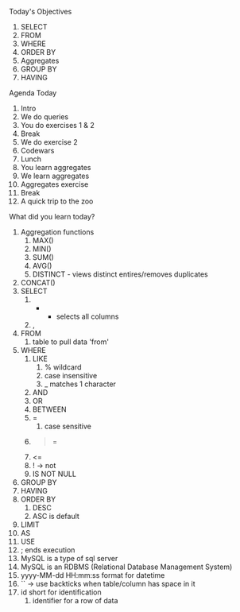 Today's Objectives

1. SELECT 
2. FROM
3. WHERE
4. ORDER BY
5. Aggregates
6. GROUP BY
7. HAVING

Agenda Today

1. Intro
2. We do queries
3. You do exercises 1 & 2
4. Break
5. We do exercise 2
6. Codewars
7. Lunch
8. You learn aggregates
9. We learn aggregates
10. Aggregates exercise
11. Break
12. A quick trip to the zoo


What did you learn today?

1. Aggregation functions
   1. MAX()
   2. MIN()
   3. SUM()
   4. AVG()
   5. DISTINCT - views distinct entires/removes duplicates
2. CONCAT()
3. SELECT
   1. * - selects all columns
   2. ,
4. FROM
   1. table to pull data 'from'
5. WHERE
   1. LIKE
      1. % wildcard
      2. case insensitive
      3. _ matches 1 character
   2. AND
   3. OR
   4. BETWEEN
   5. =
      1. case sensitive
   6. >=
   7. <=
   8. ! -> not
   9. IS NOT NULL
6. GROUP BY
7. HAVING
8. ORDER BY
   1. DESC
   2. ASC is default
9.  LIMIT
10. AS
11. USE
12. ; ends execution
13. MySQL is a type of sql server
14. MySQL is an RDBMS (Relational Database Management System)
15. yyyy-MM-dd HH:mm:ss format for datetime
16. `` -> use backticks when table/column has space in it
17. id short for identification
    1.  identifier for a row of data
